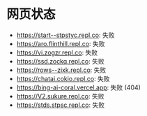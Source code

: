 # 网页状态
- https://start--stpstyc.repl.co: 失败
- https://aro.flinthill.repl.co: 失败
- https://vi.zogzr.repl.co: 失败
- https://ssd.zockq.repl.co: 失败
- https://rows--zixk.repl.co: 失败
- https://chatai.cokio.repl.co: 失败
- https://bing-ai-coral.vercel.app: 失败 (404)
- https://V2.sukure.repl.co: 失败
- https://stds.stpsc.repl.co: 失败

